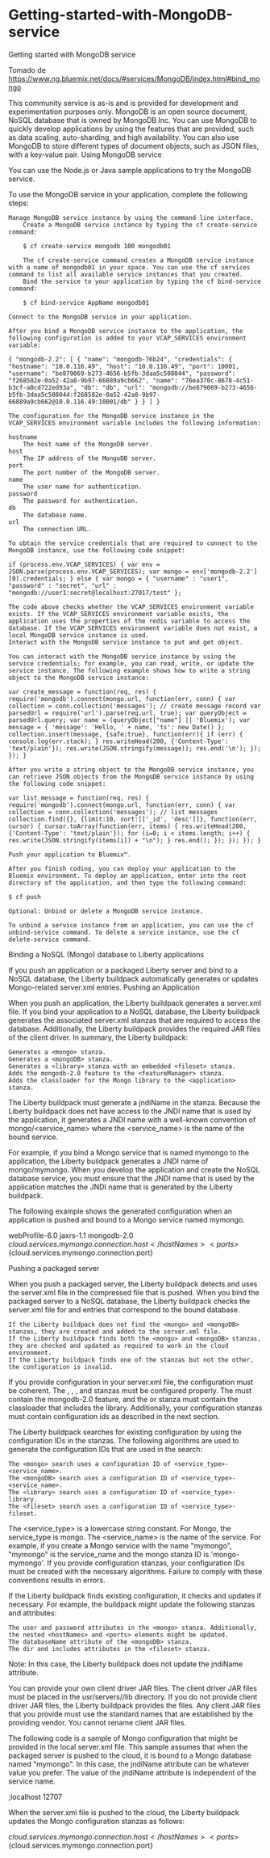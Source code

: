 Getting-started-with-MongoDB-service
====================================

Getting started with MongoDB service

Tomado de https://www.ng.bluemix.net/docs/#services/MongoDB/index.html#bind_mongo


This community service is as-is and is provided for development and experimentation purposes only.
MongoDB is an open source document, NoSQL database that is owned by MongoDB Inc. You can use MongoDB to quickly develop applications by using the features that are provided, such as data scaling, auto-sharding, and high availability. You can also use MongoDB to store different types of document objects, such as JSON files, with a key-value pair.
Using MongoDB service

You can use the Node.js or Java sample applications to try the MongoDB service.

To use the MongoDB service in your application, complete the following steps:

    Manage MongoDB service instance by using the command line interface.
        Create a MongoDB service instance by typing the cf create-service command:

        $ cf create-service mongodb 100 mongodb01

        The cf create-service command creates a MongoDB service instance with a name of mongodb01 in your space. You can use the cf services command to list all available service instances that you created.
        Bind the service to your application by typing the cf bind-service command:

        $ cf bind-service AppName mongodb01

    Connect to the MongoDB service in your application.

    After you bind a MongoDB service instance to the application, the following configuration is added to your VCAP_SERVICES environment variable:

    { "mongodb-2.2": [ { "name": "mongodb-76b24", "credentials": { "hostname": "10.0.116.49", "host": "10.0.116.49", "port": 10001, "username": "be879069-b273-4656-b5fb-3daa5c508044", "password": "f268582e-0a52-42a8-9b97-66889a9cb662", "name": "76ea370c-8678-4c51-b3cf-a0cd722ed93a", "db": "db", "url": "mongodb://be879069-b273-4656-b5fb-3daa5c508044:f268582e-0a52-42a8-9b97-66889a9cb662@10.0.116.49:10001/db" } } ] }

    The configuration for the MongoDB service instance in the VCAP_SERVICES environment variable includes the following information:

    hostname
        The host name of the MongoDB server. 
    host
        The IP address of the MongoDB server.
    port
        The port number of the MongoDB server.
    name
        The user name for authentication.
    password
        The password for authentication.
    db
        The database name.
    url
        The connection URL. 

    To obtain the service credentials that are required to connect to the MongoDB instance, use the following code snippet:

    if (process.env.VCAP_SERVICES) { var env = JSON.parse(process.env.VCAP_SERVICES); var mongo = env['mongodb-2.2'][0].credentials; } else { var mongo = { "username" : "user1", "password" : "secret", "url" : "mongodb://user1:secret@localhost:27017/test" };

    The code above checks whether the VCAP_SERVICES environment variable exists. If the VCAP_SERVICES environment variable exists, the application uses the properties of the redis variable to access the database. If the VCAP_SERVICES environment variable does not exist, a local MongoDB service instance is used.
    Interact with the MongoDB service instance to put and get object.

    You can interact with the MongoDB service instance by using the service credentials; for example, you can read, write, or update the service instance. The following example shows how to write a string object to the MongoDB service instance:

    var create_message = function(req, res) { require('mongodb').connect(mongo.url, function(err, conn) { var collection = conn.collection('messages'); // create message record var parsedUrl = require('url').parse(req.url, true); var queryObject = parsedUrl.query; var name = (queryObject["name"] || 'Bluemix'); var message = { 'message': 'Hello, ' + name, 'ts': new Date() }; collection.insert(message, {safe:true}, function(err){ if (err) { console.log(err.stack); } res.writeHead(200, {'Content-Type': 'text/plain'}); res.write(JSON.stringify(message)); res.end('\n'); }); }); }

    After you write a string object to the MongoDB service instance, you can retrieve JSON objects from the MongoDB service instance by using the following code snippet:

    var list_message = function(req, res) { require('mongodb').connect(mongo.url, function(err, conn) { var collection = conn.collection('messages'); // list messages collection.find({}, {limit:10, sort:[['_id', 'desc']]}, function(err, cursor) { cursor.toArray(function(err, items) { res.writeHead(200, {'Content-Type': 'text/plain'}); for (i=0; i < items.length; i++) { res.write(JSON.stringify(items[i]) + "\n"); } res.end(); }); }); }); }

    Push your application to Bluemix™.

    After you finish coding, you can deploy your application to the Bluemix environment. To deploy an application, enter into the root directory of the application, and then type the following command:

    $ cf push

    Optional: Unbind or delete a MongoDB service instance.

    To unbind a service instance from an application, you can use the cf unbind-service command. To delete a service instance, use the cf delete-service command.

Binding a NoSQL (Mongo) database to Liberty applications

If you push an application or a packaged Liberty server and bind to a NoSQL database, the Liberty buildpack automatically generates or updates Mongo-related server.xml entries.
Pushing an Application

When you push an application, the Liberty buildpack generates a server.xml file. If you bind your application to a NoSQL database, the Liberty buildpack generates the associated server.xml stanzas that are required to access the database. Additionally, the Liberty buildpack provides the required JAR files of the client driver. In summary, the Liberty buildpack:

    Generates a <mongo> stanza.
    Generates a <mongoDB> stanza.
    Generates a <library> stanza with an embedded <fileset> stanza.
    Adds the mongodb-2.0 feature to the <featureManager> stanza.
    Adds the classloader for the Mongo library to the <application> stanza.

The Liberty buildpack must generate a jndiName in the <mongoDB> stanza. Because the Liberty buildpack does not have access to the JNDI name that is used by the application, it generates a JNDI name with a well-known convention of mongo/<service_name> where the <service_name> is the name of the bound service.

For example, if you bind a Mongo service that is named mymongo to the application, the Liberty buildpack generates a JNDI name of mongo/mymongo. When you develop the application and create the NoSQL database service, you must ensure that the JNDI name that is used by the application matches the JNDI name that is generated by the Liberty buildpack.

The following example shows the generated configuration when an application is pushed and bound to a Mongo service named mymongo.

<featureManager> <feature>webProfile-6.0</feature> <feature>jaxrs-1.1</feature> <feature>mongodb-2.0</feature> </featureManager> <application context-root='/' location='../../../../../' name='myapp' type='war'> <classloader commonLibraryRef='mongo-library'> </application> <mongo id='mongo-mymongo' libraryRef='mongo-library' password='${cloud.services.mymongo.connection.password}' user='${cloud.services.mymongo.connection.username}'> <hostNames>${cloud.services.mymongo.connection.host}</hostNames> <ports>${cloud.services.mymongo.connection.port}</ports> </mongo> <mongoDB databaseName='${cloud.services.mymongo.connection.db}' id='mongo-mymongo-db' jndiName='mongo/mymongo' mongoRef='mongo-mymongo'> <library id='mongo-library'> <fileset dir='${server.config.dir}/lib' id='mongo-fileset' includes='mongo-java-driver-2.11.3.jar'> </library>

Pushing a packaged server

When you push a packaged server, the Liberty buildpack detects and uses the server.xml file in the compressed file that is pushed. When you bind the packaged server to a NoSQL database, the Liberty buildpack checks the server.xml file for <mongo> and <mongoDB> entries that correspond to the bound database.

    If the Liberty buildpack does not find the <mongo> and <mongoDB> stanzas, they are created and added to the server.xml file.
    If the Liberty buildpack finds both the <mongo> and <mongoDB> stanzas, they are checked and updated as required to work in the cloud environment.
    If the Liberty buildpack finds one of the stanzas but not the other, the configuration is invalid.

If you provide configuration in your server.xml file, the configuration must be coherent. The <mongo>, <mongoDB>, <library>, and <fileset> stanzas must be configured properly. The <featureManager> must contain the mongodb-2.0 feature, and the <application> or <webApplication> stanza must contain the classloader that includes the library. Additionally, your configuration stanzas must contain configuration ids as described in the next section.

The Liberty buildpack searches for existing configuration by using the configuration IDs in the stanzas. The following algorithms are used to generate the configuration IDs that are used in the search:

    The <mongo> search uses a configuration ID of <service_type>-<service_name>.
    The <mongoDB> search uses a configuration ID of <service_type>-<service_name>.
    The <library> search uses a configuration ID of <service_type>-library.
    The <fileset> search uses a configuration ID of <service_type>-fileset.

The <service_type> is a lowercase string constant. For Mongo, the service_type is mongo. The <service_name> is the name of the service. For example, if you create a Mongo service with the name "mymongo", "mymongo" is the service_name and the mongo stanza ID is 'mongo-mymongo'. If you provide configuration stanzas, your configuration IDs must be created with the necessary algorithms. Failure to comply with these conventions results in errors.

If the Liberty buildpack finds existing configuration, it checks and updates if necessary. For example, the buildpack might update the following stanzas and attributes:

    The user and password attributes in the <mongo> stanza. Additionally, the nested <hostNames> and <ports> elements might be updated.
    The databaseName attribute of the <mongoDB> stanza.
    The dir and includes attributes in the <fileset> stanza.

Note: In this case, the Liberty buildpack does not update the jndiName attribute.

You can provide your own client driver JAR files. The client driver JAR files must be placed in the usr/servers/<servername>/lib directory. If you do not provide client driver JAR files, the Liberty buildpack provides the files. Any client JAR files that you provide must use the standard names that are established by the providing vendor. You cannot rename client JAR files.

The following code is a sample of Mongo configuration that might be provided in the local server.xml file. This sample assumes that when the packaged server is pushed to the cloud, it is bound to a Mongo database named "mymongo". In this case, the jndiName attribute can be whatever value you prefer. The value of the jndiName attribute is independent of the service name.

<mongo id="mongo-mymongo" libraryRef="mongo-library"> <hostNames>;localhost</hostNames> <ports>12707</ports> </mongo> <mongoDB id="mongo-mymongo-db" databaseName="test" jndiName="TestMongo" mongoRef="mongo-mymongo"> <library id="mongo-library"> <fileset id='mongo-fileset' dir='c:/mongoDB' includes='mongo-java-driver-2.11.3.jar'> </library>

When the server.xml file is pushed to the cloud, the Liberty buildpack updates the Mongo configuration stanzas as follows:

<mongo id='mongo-mymongo' libraryRef='mongo-library' password='${cloud.services.mymongo.connection.password}' user='${cloud.services.mymongo.connection.username}'> <hostNames>${cloud.services.mymongo.connection.host}</hostNames> <ports>${cloud.services.mymongo.connection.port}</ports> </mongo> <mongoDB databaseName='${cloud.services.mymongo.connection.db}' id='mongo-mymongo-db' jndiName='TestMongo' mongoRef='mongo-mymongo'/> <library id='mongo-library'> <fileset dir='${server.config.dir}/lib' id='mongo-fileset' includes='mongo-java-driver-2.11.3.jar'/> </library>


